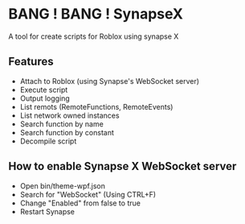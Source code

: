 # BANG ! BANG ! SynapseX

A tool for create scripts for Roblox using synapse X

## Features
- Attach to Roblox (using Synapse's WebSocket server)
- Execute script
- Output logging
- List remots (RemoteFunctions, RemoteEvents)
- List network owned instances
- Search function by name
- Search function by constant
- Decompile script

## How to enable Synapse X WebSocket server
- Open bin/theme-wpf.json
- Search for "WebSocket" (Using CTRL+F)
- Change "Enabled" from false to true
- Restart Synapse